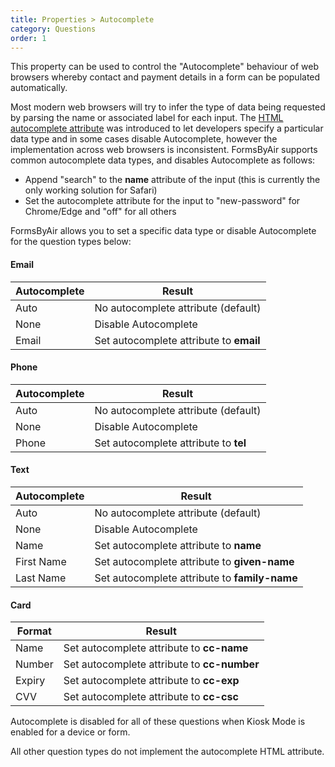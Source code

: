 ```yaml
---
title: Properties > Autocomplete
category: Questions
order: 1
---
```


This property can be used to control the "Autocomplete" behaviour of web browsers whereby contact and payment details in a form can be populated automatically.

Most modern web browsers will try to infer the type of data being requested by parsing the name or associated label for each input. The [HTML autocomplete attribute](https://developer.mozilla.org/en-US/docs/Web/HTML/Attributes/autocomplete) was introduced to let developers specify a particular data type and in some cases disable Autocomplete, however the implementation across web browsers is inconsistent. FormsByAir supports common autocomplete data types, and disables Autocomplete as follows:

* Append "search" to the **name** attribute of the input (this is currently the only working solution for Safari)
* Set the autocomplete attribute for the input to "new-password" for Chrome/Edge and "off" for all others

FormsByAir allows you to set a specific data type or disable Autocomplete for the question types below:

#### Email

|Autocomplete|Result|
|---|---|
|Auto|No autocomplete attribute (default)|
|None|Disable Autocomplete|
|Email|Set autocomplete attribute to **email**|

#### Phone

|Autocomplete|Result|
|---|---|
|Auto|No autocomplete attribute (default)|
|None|Disable Autocomplete|
|Phone|Set autocomplete attribute to **tel**|

#### Text

|Autocomplete|Result|
|---|---|
|Auto|No autocomplete attribute (default)|
|None|Disable Autocomplete|
|Name|Set autocomplete attribute to **name**|
|First Name|Set autocomplete attribute to **given-name**|
|Last Name|Set autocomplete attribute to **family-name**|

#### Card

|Format|Result|
|---|---|
|Name|Set autocomplete attribute to **cc-name**|
|Number|Set autocomplete attribute to **cc-number**|
|Expiry|Set autocomplete attribute to **cc-exp**|
|CVV|Set autocomplete attribute to **cc-csc**|

Autocomplete is disabled for all of these questions when Kiosk Mode is enabled for a device or form.

All other question types do not implement the autocomplete HTML attribute.